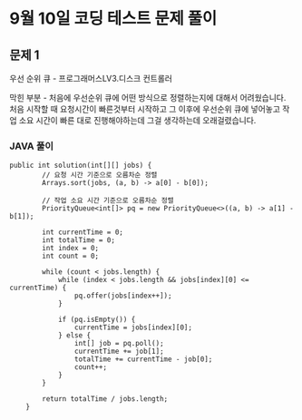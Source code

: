 # 9월 10일 코딩 테스트 문제 풀이

## 문제 1

우선 순위 큐 - 프로그래머스LV3.디스크 컨트롤러

막힌 부분 - 처음에 우선순위 큐에 어떤 방식으로 정렬하는지에 대해서 어려웠습니다. 처음 시작할 때 요청시간이 빠른것부터 시작하고 그 이후에 우선순위 큐에 넣어놓고 작업 소요 시간이 빠른 대로 진행해야하는데 그걸 생각하는데 오래걸렸습니다.
### JAVA 풀이
```
public int solution(int[][] jobs) {
		// 요청 시간 기준으로 오름차순 정렬
		Arrays.sort(jobs, (a, b) -> a[0] - b[0]);

		// 작업 소요 시간 기준으로 오름차순 정렬
		PriorityQueue<int[]> pq = new PriorityQueue<>((a, b) -> a[1] - b[1]);

		int currentTime = 0;
		int totalTime = 0;
		int index = 0;
		int count = 0;

		while (count < jobs.length) {
			while (index < jobs.length && jobs[index][0] <= currentTime) {
				pq.offer(jobs[index++]);
			}

			if (pq.isEmpty()) {
				currentTime = jobs[index][0];
			} else {
				int[] job = pq.poll();
				currentTime += job[1];
				totalTime += currentTime - job[0];
				count++;
			}
		}

		return totalTime / jobs.length;
	}
```
